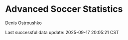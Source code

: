 # Advanced Soccer Statistics
Denis Ostroushko

<!-- gfm -->

Last successful data update: 2025-09-17 20:05:21 CST
